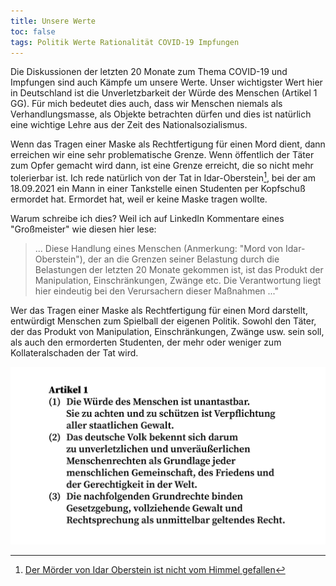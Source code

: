 ```yaml
---
title: Unsere Werte
toc: false
tags: Politik Werte Rationalität COVID-19 Impfungen
---
```


Die Diskussionen der letzten 20 Monate zum Thema COVID-19 und Impfungen sind auch Kämpfe um unsere Werte. Unser wichtigster Wert hier in Deutschland ist die Unverletzbarkeit der Würde des Menschen (Artikel 1 GG). Für mich bedeutet dies auch, dass wir Menschen niemals als Verhandlungsmasse, als Objekte betrachten dürfen und dies ist natürlich eine wichtige Lehre aus der Zeit des Nationalsozialismus.

Wenn das Tragen einer Maske als Rechtfertigung für einen Mord dient, dann erreichen wir eine sehr problematische Grenze. Wenn öffentlich der Täter zum Opfer gemacht wird dann, ist eine Grenze erreicht, die so nicht mehr tolerierbar ist. Ich rede natürlich von der Tat in Idar-Oberstein[^idar], bei der am 18.09.2021 ein Mann in einer Tankstelle einen Studenten per Kopfschuß ermordet hat. Ermordet hat, weil er keine Maske tragen wollte.

Warum schreibe ich dies? Weil ich auf LinkedIn Kommentare eines "Großmeister" wie diesen hier lese:

>... Diese Handlung eines Menschen (Anmerkung: "Mord von Idar-Oberstein"), der an die Grenzen seiner Belastung durch die Belastungen der letzten 20 Monate gekommen ist, ist das Produkt der Manipulation, Einschränkungen, Zwänge etc. Die Verantwortung liegt hier eindeutig bei den Verursachern dieser Maßnahmen ..."

Wer das Tragen einer Maske als Rechtfertigung für einen Mord darstellt, entwürdigt Menschen zum Spielball der eigenen Politik. Sowohl den Täter, der das Produkt von Manipulation, Einschränkungen, Zwänge usw. sein soll, als auch den ermorderten Studenten, der mehr oder weniger zum Kollateralschaden der Tat wird.

![Artikel 1 GG](/assets/images/gg-artikel-1.png "Artikel 1 Grundgesetz")

[^idar]: [Der Mörder von Idar Oberstein ist nicht vom Himmel gefallen](https://www.linkedin.com/posts/christiantrutz_hatespeech-hasskommentare-activity-6847458805966503936-LerO/)